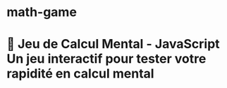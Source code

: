 # math-game
# 🧠 Jeu de Calcul Mental - JavaScript    Un jeu interactif pour tester votre rapidité en calcul mental
